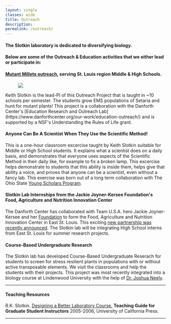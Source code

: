 ```yaml
---
layout: single
classes: wide
title: Outreach
description:
permalink: /outreach/
---
```

#### The Slotkin laboratory is dedicated to diversifying biology.
#### Below are some of the Outreach & Education activities that we either lead or participate in:

#### [Mutant Millets outreach](https://mutantmillets.org), serving St. Louis region Middle & High Schools.
<figure>
  <a href="https://mutantmillets.org"><img src="https://mutantmillets.files.wordpress.com/2014/01/cropped-header4.jpg"></a>
</figure>
Keith Slotkin is the lead-PI of this Outreach Project that is taught in ~10 schools per semester. The students grow EMS populations of Setaria and hunt for mutant plants! This project is a collaboration with the Danforth Center's [Education Research and Outreach Lab](https://www.danforthcenter.org/our-work/education-outreach/) and is supported by a NSF's Understanding the Rules of Life grant.   

#### Anyone Can Be A Scientist When They Use the Scientific Method! 

This is a one-hour classroom excercise taught by Keith Slotkin suitable for Middle or High School students. It explains what a scientist does on a daily basis, and demonstrates that everyone uses aspects of the Scientific Method in their daily like, for example to fix a broken lamp. This excercise helps demonstrate to students that this ability is inside them, helps give that ability a voice, and proves that anyone can be a scientist, even without a fancy lab. This exercise was born out of a long term collaboration with The Ohio State [Young Scholars Program](https://odi.osu.edu/young-scholars-program).   

#### Slotkin Lab Internships from the Jackie Joyner-Kersee Foundation's Food, Agriculture and Nutrition Innovation Center

The Danforth Center has collaborated with Team U.S.A. hero Jackie Joyner-Kersee and her [Foundation](https://jjkfoundation.org) to form the Food, Agriculture and Nutrition Innovation Center in East St. Louis. This exciting [new partnership was recently announced](https://www.danforthcenter.org/news/jackie-joyner-kersee-foundation-officially-launches-food-agriculture-and-nutrition-innovation-center-in-unique-public-private-partnership/). The Slotkin lab will be integrating High School interns from East St. Louis for summer research projects. 

#### Course-Based Undergraduate Research

The Slotkin lab has developed Course-Based Undergraduate Reserach for students to screen for stress resilient plants in populations with or without active transposable elements. We visit the classrooms and help the students with their projects. This project was most recently integrated into a biology course at Lindenwood University with the help of [Dr. Joshua Neely](https://www.lindenwood.edu/about/directories/faculty-staff-directory/details/jneely/).



---
#### Teaching Resources

R.K. Slotkin. [Designing a Better Laboratory Course.](http://gsi.berkeley.edu/slotkinrk-2005/) **Teaching Guide for Graduate Student Instructors** 2005-2006, University of California Press.

---
#### 
